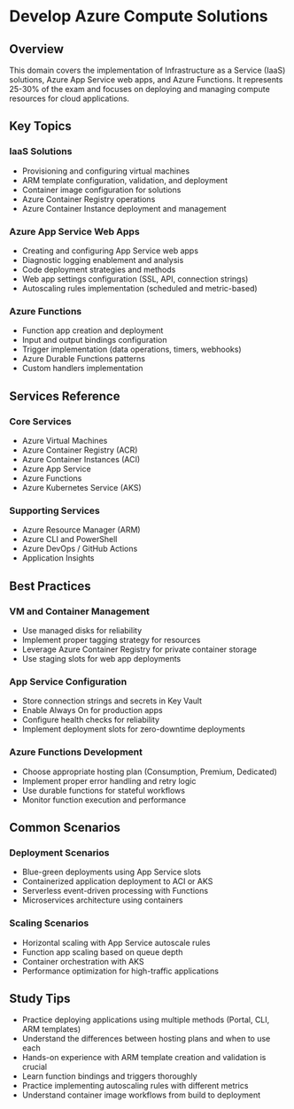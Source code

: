 # Develop Azure Compute Solutions

## Overview
This domain covers the implementation of Infrastructure as a Service (IaaS) solutions, Azure App Service web apps, and Azure Functions. It represents 25-30% of the exam and focuses on deploying and managing compute resources for cloud applications.

## Key Topics

### IaaS Solutions
- Provisioning and configuring virtual machines
- ARM template configuration, validation, and deployment
- Container image configuration for solutions
- Azure Container Registry operations
- Azure Container Instance deployment and management

### Azure App Service Web Apps
- Creating and configuring App Service web apps
- Diagnostic logging enablement and analysis
- Code deployment strategies and methods
- Web app settings configuration (SSL, API, connection strings)
- Autoscaling rules implementation (scheduled and metric-based)

### Azure Functions
- Function app creation and deployment
- Input and output bindings configuration
- Trigger implementation (data operations, timers, webhooks)
- Azure Durable Functions patterns
- Custom handlers implementation

## Services Reference

### Core Services
- Azure Virtual Machines
- Azure Container Registry (ACR)
- Azure Container Instances (ACI)
- Azure App Service
- Azure Functions
- Azure Kubernetes Service (AKS)

### Supporting Services
- Azure Resource Manager (ARM)
- Azure CLI and PowerShell
- Azure DevOps / GitHub Actions
- Application Insights

## Best Practices

### VM and Container Management
- Use managed disks for reliability
- Implement proper tagging strategy for resources
- Leverage Azure Container Registry for private container storage
- Use staging slots for web app deployments

### App Service Configuration
- Store connection strings and secrets in Key Vault
- Enable Always On for production apps
- Configure health checks for reliability
- Implement deployment slots for zero-downtime deployments

### Azure Functions Development
- Choose appropriate hosting plan (Consumption, Premium, Dedicated)
- Implement proper error handling and retry logic
- Use durable functions for stateful workflows
- Monitor function execution and performance

## Common Scenarios

### Deployment Scenarios
- Blue-green deployments using App Service slots
- Containerized application deployment to ACI or AKS
- Serverless event-driven processing with Functions
- Microservices architecture using containers

### Scaling Scenarios
- Horizontal scaling with App Service autoscale rules
- Function app scaling based on queue depth
- Container orchestration with AKS
- Performance optimization for high-traffic applications

## Study Tips

- Practice deploying applications using multiple methods (Portal, CLI, ARM templates)
- Understand the differences between hosting plans and when to use each
- Hands-on experience with ARM template creation and validation is crucial
- Learn function bindings and triggers thoroughly
- Practice implementing autoscaling rules with different metrics
- Understand container image workflows from build to deployment
